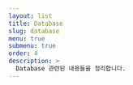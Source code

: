 ```yaml
---
layout: list
title: Database
slug: database
menu: true
submenu: true
order: 4
description: >
  Database 관련된 내용들을 정리합니다.
---
```

